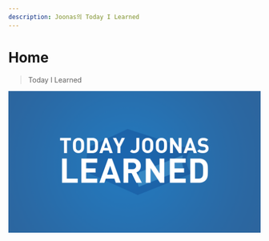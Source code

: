 ```yaml
---
description: Joonas의 Today I Learned
---
```


# Home

> Today I Learned

![](.gitbook/assets/thumbnail.png)



